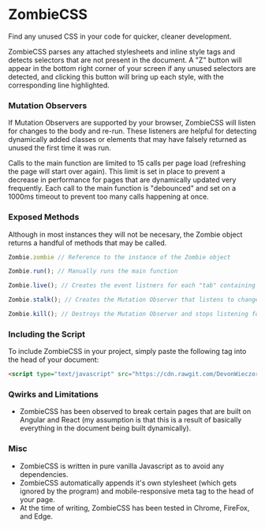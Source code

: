 # ZombieCSS
Find any unused CSS in your code for quicker, cleaner development.

ZombieCSS parses any attached stylesheets and inline style tags and detects selectors that are not present in the document.
A "Z" button will appear in the bottom right corner of your screen if any unused selectors are detected, and clicking this button
will bring up each style, with the corresponding line highlighted. 

### Mutation Observers
If Mutation Observers are supported by your browser, ZombieCSS will listen for changes to the body and re-run.
These listeners are helpful for detecting dynamically added classes or elements that may have falsely returned 
as unused the first time it was run.

Calls to the main function are limited to 15 calls per page load (refreshing the page will start over again). 
This limit is set in place to prevent a decrease in performance for pages that are dynamically updated very frequently.
Each call to the main function is "debounced" and set on a 1000ms timeout to prevent too many calls happening at once.

### Exposed Methods
Although in most instances they will not be necesary, the Zombie object returns a handful of methods that may be called.
```javascript
Zombie.zombie // Reference to the instance of the Zombie object

Zombie.run(); // Manually runs the main function

Zombie.live(); // Creates the event listners for each "tab" containing styles

Zombie.stalk(); // Creates the Mutation Observer that listens to changes to the body

Zombie.kill(); // Destroys the Mutation Observer and stops listening for changes
```

### Including the Script
To include ZombieCSS in your project, simply paste the following tag into the head of your document:
```html
<script type="text/javascript" src="https://cdn.rawgit.com/DevonWieczorek/ZombieCSS/30723a5b/zombie.js"></script>
```

### Qwirks and Limitations
- ZombieCSS has been observed to break certain pages that are built on Angular and React (my assumption is that this is a result of
  basically everything in the document being built dynamically).

### Misc
- ZombieCSS is written in pure vanilla Javascript as to avoid any dependencies.
- ZombieCSS automatically appends it's own stylesheet (which gets ignored by the program) and mobile-responsive meta tag to the head
of your page.
- At the time of writing, ZombieCSS has been tested in Chrome, FireFox, and Edge.

